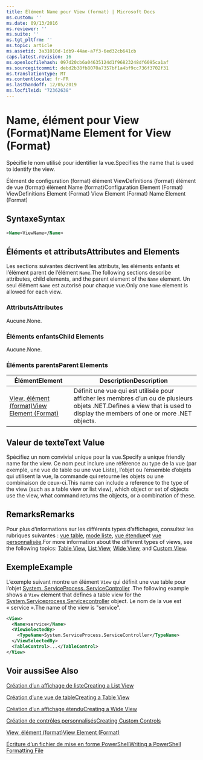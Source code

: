 ```yaml
---
title: Élément Name pour View (format) | Microsoft Docs
ms.custom: ''
ms.date: 09/13/2016
ms.reviewer: ''
ms.suite: ''
ms.tgt_pltfrm: ''
ms.topic: article
ms.assetid: 3a31010d-1db9-44ae-a7f3-6ed32cb641cb
caps.latest.revision: 16
ms.openlocfilehash: 097d20cb6a04635124d1f96823248df6095ca1af
ms.sourcegitcommit: debd2b38fb8070a7357bf1a4bf9cc736f3702f31
ms.translationtype: MT
ms.contentlocale: fr-FR
ms.lasthandoff: 12/05/2019
ms.locfileid: "72362638"
---
```

# <a name="name-element-for-view-format"></a><span data-ttu-id="5c706-102">Name, élément pour View (Format)</span><span class="sxs-lookup"><span data-stu-id="5c706-102">Name Element for View (Format)</span></span>

<span data-ttu-id="5c706-103">Spécifie le nom utilisé pour identifier la vue.</span><span class="sxs-lookup"><span data-stu-id="5c706-103">Specifies the name that is used to identify the view.</span></span>

<span data-ttu-id="5c706-104">Élément de configuration (format) élément ViewDefinitions (format) élément de vue (format) élément Name (format)</span><span class="sxs-lookup"><span data-stu-id="5c706-104">Configuration Element (Format) ViewDefinitions Element (Format) View Element (Format) Name Element (Format)</span></span>

## <a name="syntax"></a><span data-ttu-id="5c706-105">Syntaxe</span><span class="sxs-lookup"><span data-stu-id="5c706-105">Syntax</span></span>

```xml
<Name>ViewName</Name>
```

## <a name="attributes-and-elements"></a><span data-ttu-id="5c706-106">Éléments et attributs</span><span class="sxs-lookup"><span data-stu-id="5c706-106">Attributes and Elements</span></span>

<span data-ttu-id="5c706-107">Les sections suivantes décrivent les attributs, les éléments enfants et l’élément parent de l’élément `Name`.</span><span class="sxs-lookup"><span data-stu-id="5c706-107">The following sections describe attributes, child elements, and the parent element of the `Name` element.</span></span> <span data-ttu-id="5c706-108">Un seul élément `Name` est autorisé pour chaque vue.</span><span class="sxs-lookup"><span data-stu-id="5c706-108">Only one `Name` element is allowed for each view.</span></span>

### <a name="attributes"></a><span data-ttu-id="5c706-109">Attributs</span><span class="sxs-lookup"><span data-stu-id="5c706-109">Attributes</span></span>

<span data-ttu-id="5c706-110">Aucune.</span><span class="sxs-lookup"><span data-stu-id="5c706-110">None.</span></span>

### <a name="child-elements"></a><span data-ttu-id="5c706-111">Éléments enfants</span><span class="sxs-lookup"><span data-stu-id="5c706-111">Child Elements</span></span>

<span data-ttu-id="5c706-112">Aucune.</span><span class="sxs-lookup"><span data-stu-id="5c706-112">None.</span></span>

### <a name="parent-elements"></a><span data-ttu-id="5c706-113">Éléments parents</span><span class="sxs-lookup"><span data-stu-id="5c706-113">Parent Elements</span></span>

|<span data-ttu-id="5c706-114">Élément</span><span class="sxs-lookup"><span data-stu-id="5c706-114">Element</span></span>|<span data-ttu-id="5c706-115">Description</span><span class="sxs-lookup"><span data-stu-id="5c706-115">Description</span></span>|
|-------------|-----------------|
|[<span data-ttu-id="5c706-116">View, élément (format)</span><span class="sxs-lookup"><span data-stu-id="5c706-116">View Element (Format)</span></span>](./view-element-format.md)|<span data-ttu-id="5c706-117">Définit une vue qui est utilisée pour afficher les membres d’un ou de plusieurs objets .NET.</span><span class="sxs-lookup"><span data-stu-id="5c706-117">Defines a view that is used to display the members of one or more .NET objects.</span></span>|

## <a name="text-value"></a><span data-ttu-id="5c706-118">Valeur de texte</span><span class="sxs-lookup"><span data-stu-id="5c706-118">Text Value</span></span>

<span data-ttu-id="5c706-119">Spécifiez un nom convivial unique pour la vue.</span><span class="sxs-lookup"><span data-stu-id="5c706-119">Specify a unique friendly name for the view.</span></span> <span data-ttu-id="5c706-120">Ce nom peut inclure une référence au type de la vue (par exemple, une vue de table ou une vue Liste), l’objet ou l’ensemble d’objets qui utilisent la vue, la commande qui retourne les objets ou une combinaison de ceux-ci.</span><span class="sxs-lookup"><span data-stu-id="5c706-120">This name can include a reference to the type of the view (such as a table view or list view), which object or set of objects use the view, what command returns the objects, or a combination of these.</span></span>

## <a name="remarks"></a><span data-ttu-id="5c706-121">Remarks</span><span class="sxs-lookup"><span data-stu-id="5c706-121">Remarks</span></span>

<span data-ttu-id="5c706-122">Pour plus d’informations sur les différents types d’affichages, consultez les rubriques suivantes : [vue table](./creating-a-table-view.md), [mode liste](./creating-a-list-view.md), [vue étendue](./creating-a-wide-view.md)et [vue personnalisée](./creating-custom-controls.md).</span><span class="sxs-lookup"><span data-stu-id="5c706-122">For more information about the different types of views, see the following topics: [Table View](./creating-a-table-view.md), [List View](./creating-a-list-view.md), [Wide View](./creating-a-wide-view.md), and [Custom View](./creating-custom-controls.md).</span></span>

## <a name="example"></a><span data-ttu-id="5c706-123">Exemple</span><span class="sxs-lookup"><span data-stu-id="5c706-123">Example</span></span>

<span data-ttu-id="5c706-124">L’exemple suivant montre un élément `View` qui définit une vue table pour l’objet [System. ServiceProcess. ServiceController](/dotnet/api/System.ServiceProcess.ServiceController) .</span><span class="sxs-lookup"><span data-stu-id="5c706-124">The following example shows a `View` element that defines a table view for the [System.Serviceprocess.Servicecontroller](/dotnet/api/System.ServiceProcess.ServiceController) object.</span></span> <span data-ttu-id="5c706-125">Le nom de la vue est « service ».</span><span class="sxs-lookup"><span data-stu-id="5c706-125">The name of the view is "service".</span></span>

```xml
<View>
  <Name>service</Name>
  <ViewSelectedBy>
    <TypeName>System.ServiceProcess.ServiceController</TypeName>
  </ViewSelectedBy>
  <TableControl>...</TableControl>
</View>

```

## <a name="see-also"></a><span data-ttu-id="5c706-126">Voir aussi</span><span class="sxs-lookup"><span data-stu-id="5c706-126">See Also</span></span>

[<span data-ttu-id="5c706-127">Création d’un affichage de liste</span><span class="sxs-lookup"><span data-stu-id="5c706-127">Creating a List View</span></span>](./creating-a-list-view.md)

[<span data-ttu-id="5c706-128">Création d’une vue de table</span><span class="sxs-lookup"><span data-stu-id="5c706-128">Creating a Table View</span></span>](./creating-a-table-view.md)

[<span data-ttu-id="5c706-129">Création d’un affichage étendu</span><span class="sxs-lookup"><span data-stu-id="5c706-129">Creating a Wide View</span></span>](./creating-a-wide-view.md)

[<span data-ttu-id="5c706-130">Création de contrôles personnalisés</span><span class="sxs-lookup"><span data-stu-id="5c706-130">Creating Custom Controls</span></span>](./creating-custom-controls.md)

[<span data-ttu-id="5c706-131">View, élément (format)</span><span class="sxs-lookup"><span data-stu-id="5c706-131">View Element (Format)</span></span>](./view-element-format.md)

[<span data-ttu-id="5c706-132">Écriture d’un fichier de mise en forme PowerShell</span><span class="sxs-lookup"><span data-stu-id="5c706-132">Writing a PowerShell Formatting File</span></span>](./writing-a-powershell-formatting-file.md)
